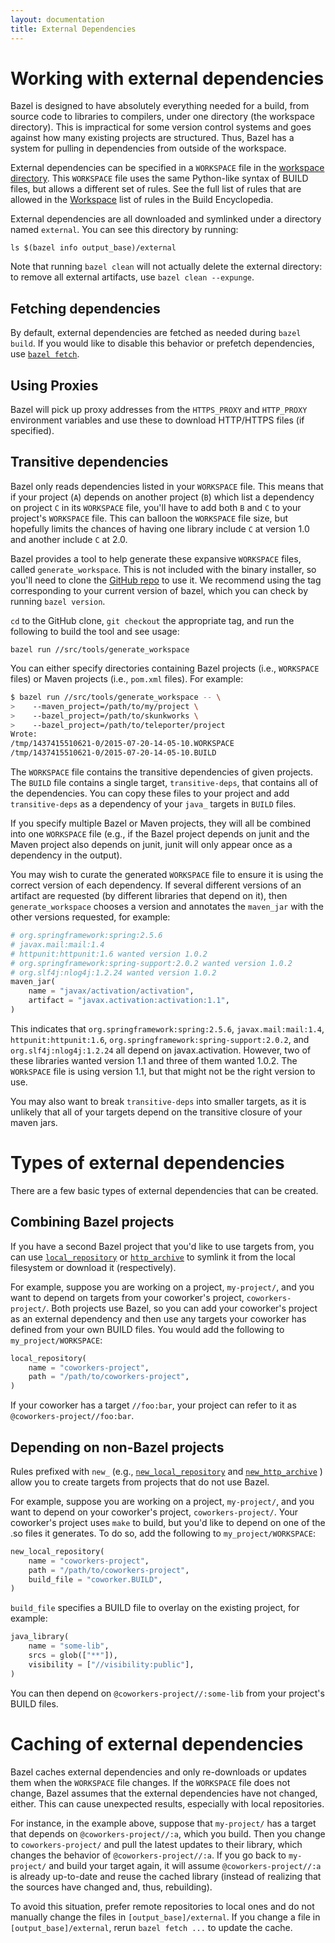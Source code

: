 ```yaml
---
layout: documentation
title: External Dependencies
---
```


# Working with external dependencies

Bazel is designed to have absolutely everything needed for a build, from source
code to libraries to compilers, under one directory (the workspace directory).
This is impractical for some version control systems and goes against how many
existing projects are structured. Thus, Bazel has a system for pulling in
dependencies from outside of the workspace.

External dependencies can be specified in a `WORKSPACE` file in the
[workspace directory](/docs/build-ref.html#workspaces). This `WORKSPACE` file
uses the same Python-like syntax of BUILD files, but allows a different set of
rules. See the full list of rules that are allowed in the
[Workspace](/docs/be/workspace.html) list of rules in the Build
Encyclopedia.

External dependencies are all downloaded and symlinked under a directory named
`external`. You can see this directory by running:

```
ls $(bazel info output_base)/external
```

Note that running `bazel clean` will not actually delete the external
directory: to remove all external artifacts, use `bazel clean --expunge`.

## Fetching dependencies

By default, external dependencies are fetched as needed during `bazel build`. If
you would like to disable this behavior or prefetch dependencies, use
[`bazel fetch`](http://bazel.io/docs/bazel-user-manual.html#fetch).

## Using Proxies

Bazel will pick up proxy addresses from the `HTTPS_PROXY` and `HTTP_PROXY`
environment variables and use these to download HTTP/HTTPS files (if specified).

<a name="transitive-dependencies"></a>
## Transitive dependencies

Bazel only reads dependencies listed in your `WORKSPACE` file. This
means that if your project (`A`) depends on another project (`B`) which list a
dependency on project `C` in its `WORKSPACE` file, you'll have to add both `B`
and `C` to your project's `WORKSPACE` file. This can balloon the `WORKSPACE`
file size, but hopefully limits the chances of having one library include `C`
at version 1.0 and another include `C` at 2.0.

Bazel provides a tool to help generate these expansive `WORKSPACE` files, called
`generate_workspace`. This is not included with the binary installer, so you'll
need to clone the [GitHub repo](https://github.com/bazelbuild/bazel) to use it.
We recommend using the tag corresponding to your current version of bazel, which
you can check by running `bazel version`.

`cd` to the GitHub clone, `git checkout` the appropriate tag, and run the
following to build the tool and see usage:

```
bazel run //src/tools/generate_workspace
```

You can either specify directories containing Bazel projects (i.e., `WORKSPACE`
files) or Maven projects (i.e., `pom.xml` files).  For example:

```bash
$ bazel run //src/tools/generate_workspace -- \
>    --maven_project=/path/to/my/project \
>    --bazel_project=/path/to/skunkworks \
>    --bazel_project=/path/to/teleporter/project
Wrote:
/tmp/1437415510621-0/2015-07-20-14-05-10.WORKSPACE
/tmp/1437415510621-0/2015-07-20-14-05-10.BUILD
```

The `WORKSPACE` file contains the transitive dependencies of given projects. The
`BUILD` file contains a single target, `transitive-deps`, that contains all of
the dependencies. You can copy these files to your project and add
`transitive-deps` as a dependency of your `java_` targets in `BUILD` files.

If you specify multiple Bazel or Maven projects, they will all be combined into
one `WORKSPACE` file (e.g., if the Bazel project depends on junit and the Maven
project also depends on junit, junit will only appear once as a dependency in
the output).

You may wish to curate the generated `WORKSPACE` file to ensure it is using the
correct version of each dependency. If several different versions of an artifact
are requested (by different libraries that depend on it), then
`generate_workspace` chooses a version and annotates the `maven_jar` with the
other versions requested, for example:

```python
# org.springframework:spring:2.5.6
# javax.mail:mail:1.4
# httpunit:httpunit:1.6 wanted version 1.0.2
# org.springframework:spring-support:2.0.2 wanted version 1.0.2
# org.slf4j:nlog4j:1.2.24 wanted version 1.0.2
maven_jar(
    name = "javax/activation/activation",
    artifact = "javax.activation:activation:1.1",
)
```

This indicates that `org.springframework:spring:2.5.6`, `javax.mail:mail:1.4`,
`httpunit:httpunit:1.6`, `org.springframework:spring-support:2.0.2`, and
`org.slf4j:nlog4j:1.2.24` all depend on javax.activation. However, two of these
libraries wanted version 1.1 and three of them wanted 1.0.2. The `WORkSPACE`
file is using version 1.1, but that might not be the right version to use.

You may also want to break `transitive-deps` into smaller targets, as it is
unlikely that all of your targets depend on the transitive closure of your
maven jars.

# Types of external dependencies

There are a few basic types of external dependencies that can be created.

## Combining Bazel projects

If you have a second Bazel project that you'd like to use targets from, you can
use
[`local_repository`](http://bazel.io/docs/be/workspace.html#local_repository)
or [`http_archive`](http://bazel.io/docs/be/workspace.html#http_archive)
to symlink it from the local filesystem or download it (respectively).

For example, suppose you are working on a project, `my-project/`, and you want
to depend on targets from your coworker's project, `coworkers-project/`. Both
projects use Bazel, so you can add your coworker's project as an external
dependency and then use any targets your coworker has defined from your own
BUILD files. You would add the following to `my_project/WORKSPACE`:

```python
local_repository(
    name = "coworkers-project",
    path = "/path/to/coworkers-project",
)
```

If your coworker has a target `//foo:bar`, your project can refer to it as
`@coworkers-project//foo:bar`.

## Depending on non-Bazel projects

Rules prefixed with `new_` (e.g.,
[`new_local_repository`](http://bazel.io/docs/be/workspace.html#new_local_repository)
and [`new_http_archive`](http://bazel.io/docs/be/workspace.html#new_http_archive)
) allow you to create targets from projects that do not use Bazel.

For example, suppose you are working on a project, `my-project/`, and you want
to depend on your coworker's project, `coworkers-project/`. Your coworker's
project uses `make` to build, but you'd like to depend on one of the .so files
it generates. To do so, add the following to `my_project/WORKSPACE`:

```python
new_local_repository(
    name = "coworkers-project",
    path = "/path/to/coworkers-project",
    build_file = "coworker.BUILD",
)
```

`build_file` specifies a BUILD file to overlay on the existing project, for
example:

```python
java_library(
    name = "some-lib",
    srcs = glob(["**"]),
    visibility = ["//visibility:public"],
)
```

You can then depend on `@coworkers-project//:some-lib` from your project's BUILD
files.

# Caching of external dependencies

Bazel caches external dependencies and only re-downloads or updates them when
the `WORKSPACE` file changes. If the `WORKSPACE` file does not change, Bazel
assumes that the external dependencies have not changed, either. This can cause
unexpected results, especially with local repositories.

For instance, in the example above, suppose that `my-project/` has a target that
depends on `@coworkers-project//:a`, which you build. Then you change to
`coworkers-project/` and pull the latest updates to their library, which changes
the behavior of `@coworkers-project//:a`. If you go back to `my-project/` and
build your target again, it will assume `@coworkers-project//:a` is already
up-to-date and reuse the cached library (instead of realizing that the sources
have changed and, thus, rebuilding).

To avoid this situation, prefer remote repositories to local ones and do not
manually change the files in `[output_base]/external`. If you change a file
in `[output_base]/external`, rerun `bazel fetch ...` to update the cache.
